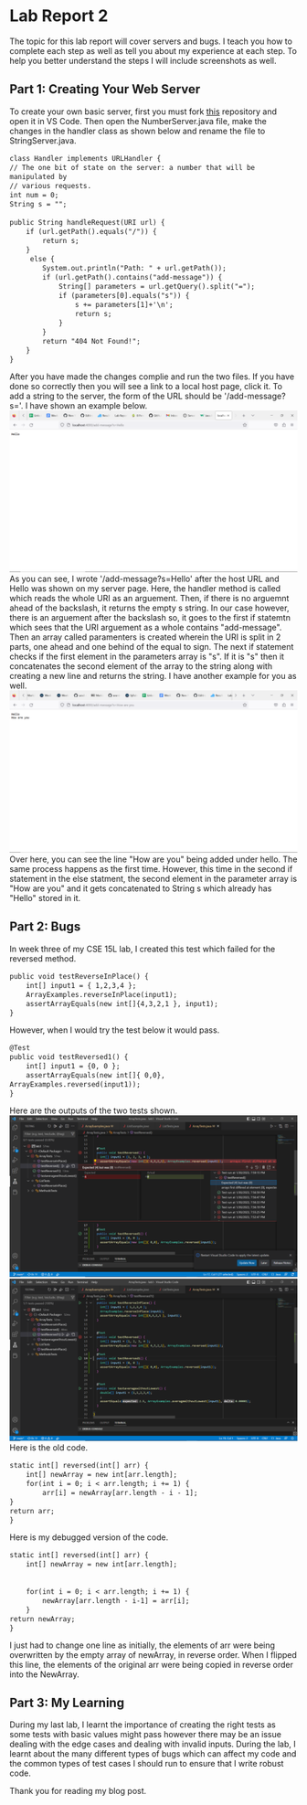 # Lab Report 2
The topic for this lab report will cover servers and bugs. I teach you how to complete each step as well as tell you about my experience at each step. To help you better understand the steps I will include screenshots as well.

## Part 1: Creating Your Web Server
To create your own basic server, first you must fork [this](https://github.com/ucsd-cse15l-f22/wavelet) repository and open it in VS Code. Then open the NumberServer.java file, make the changes in the handler class as shown below and rename the file to StringServer.java. 


    class Handler implements URLHandler {
    // The one bit of state on the server: a number that will be manipulated by
    // various requests.
    int num = 0;
    String s = "";

    public String handleRequest(URI url) {
        if (url.getPath().equals("/")) {
            return s;
        } 
         else {
            System.out.println("Path: " + url.getPath());
            if (url.getPath().contains("add-message")) {
                String[] parameters = url.getQuery().split("=");
                if (parameters[0].equals("s")) {
                    s += parameters[1]+'\n';
                    return s;
                }
            }
            return "404 Not Found!";
        }
    }


After you have made the changes complie and run the two files. If you have done so correctly then you will see a link to a local host page, click it. To add a string to the server, the form of the URL should be '/add-message?s='. I have shown an example below. ![Image](hello-server.png) 
As you can see, I wrote '/add-message?s=Hello' after the host URL and Hello was shown on my server page. Here, the handler method is called which reads the whole URI as an arguement. Then, if there is no arguemnt ahead of the backslash, it returns the empty s string. In our case however, there is an arguement after the backslash so, it goes to the first if statemtn which sees that the URI arguement as a whole contains "add-message". Then an array called paramenters is created wherein the URI is split in  2 parts, one ahead and one behind of the equal to sign. The next if statement checks if the first element in the parameters array is "s". If it is "s" then it concatenates the second element of the array to the string along with creating a new line and returns the string. I have another example for you as well. ![Image](howareyou.png)
Over here, you can see the line "How are you" being added under hello. The same process happens as the first time. However, this time in the second if statement in the else statment, the second element in the parameter array is "How are you" and it gets concatenated to String s which already has "Hello" stored in it. 
## Part 2: Bugs
In week three of my CSE 15L lab, I created this test which failed for the reversed method. 



    public void testReverseInPlace() {
        int[] input1 = { 1,2,3,4 };
        ArrayExamples.reverseInPlace(input1);
        assertArrayEquals(new int[]{4,3,2,1 }, input1);
    }


However, when I would try the test below it would pass.



    @Test
    public void testReversed1() {
        int[] input1 = {0, 0 };
        assertArrayEquals(new int[]{ 0,0}, ArrayExamples.reversed(input1));
    }


Here are the outputs of the two tests shown.
![image](wrong.png)
![image](right.png)
Here is the old code.



    static int[] reversed(int[] arr) {
        int[] newArray = new int[arr.length];
        for(int i = 0; i < arr.length; i += 1) {
            arr[i] = newArray[arr.length - i - 1];
    }
    return arr;
    }
    
  
  Here is my debugged version of the code.
  
  
  
    static int[] reversed(int[] arr) {
        int[] newArray = new int[arr.length];
  
    
        for(int i = 0; i < arr.length; i += 1) {
            newArray[arr.length - i-1] = arr[i];
        }
    return newArray;
    }
  
 
  
  I just had to change one line as initially, the elements of arr were being overwritten by the empty array of newArray, in reverse order. When I flipped this line, the elements of the original arr were being copied in reverse order into the NewArray. 
## Part 3: My Learning
During my last lab, I learnt the importance of creating the right tests as some tests with basic values might pass however there may be an issue dealing with the edge cases and dealing with invalid inputs. During the lab, I learnt about the many different types of bugs which can affect my code and the common types of test cases I should run to ensure that I write robust code. 

Thank you for reading my blog post. 
  
